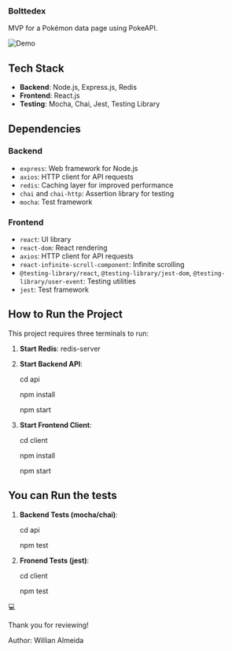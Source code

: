 ### Bolttedex

MVP for a Pokémon data page using PokeAPI.

![Demo](demo.gif)

## Tech Stack

- **Backend**: Node.js, Express.js, Redis
- **Frontend**: React.js
- **Testing**: Mocha, Chai, Jest, Testing Library

## Dependencies

### Backend

- `express`: Web framework for Node.js
- `axios`: HTTP client for API requests
- `redis`: Caching layer for improved performance
- `chai` and `chai-http`: Assertion library for testing
- `mocha`: Test framework

### Frontend

- `react`: UI library
- `react-dom`: React rendering
- `axios`: HTTP client for API requests
- `react-infinite-scroll-component`: Infinite scrolling
- `@testing-library/react`, `@testing-library/jest-dom`, `@testing-library/user-event`: Testing utilities
- `jest`: Test framework

## How to Run the Project

This project requires three terminals to run:

1. **Start Redis**:
   redis-server

2. **Start Backend API**:
   
   cd api

   npm install

   npm start

3. **Start Frontend Client**:
   
   cd client
   
   npm install
   
   npm start

## You can Run the tests

1. **Backend Tests (mocha/chai)**:
   
   cd api
   
   npm test

1. **Fronend Tests (jest)**:
   
   cd client
   
   npm test

:computer:

Thank you for reviewing!

Author: Willian Almeida
